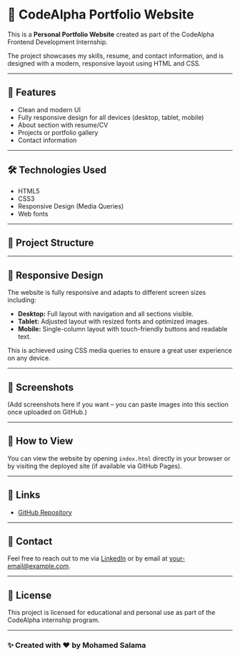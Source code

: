 # 📁 CodeAlpha Portfolio Website

This is a **Personal Portfolio Website** created as part of the CodeAlpha Frontend Development Internship.

The project showcases my skills, resume, and contact information, and is designed with a modern, responsive layout using HTML and CSS.

---

## 🚀 Features

- Clean and modern UI
- Fully responsive design for all devices (desktop, tablet, mobile)
- About section with resume/CV
- Projects or portfolio gallery
- Contact information

---

## 🛠️ Technologies Used

- HTML5
- CSS3
- Responsive Design (Media Queries)
- Web fonts

---

## 📂 Project Structure


---

## 📱 Responsive Design

The website is fully responsive and adapts to different screen sizes including:

- **Desktop:** Full layout with navigation and all sections visible.
- **Tablet:** Adjusted layout with resized fonts and optimized images.
- **Mobile:** Single-column layout with touch-friendly buttons and readable text.

This is achieved using CSS media queries to ensure a great user experience on any device.

---

## 🎨 Screenshots

(Add screenshots here if you want – you can paste images into this section once uploaded on GitHub.)

---

## 📌 How to View

You can view the website by opening `index.html` directly in your browser or by visiting the deployed site (if available via GitHub Pages).

---

## 🔗 Links

- [GitHub Repository](https://github.com/MohamedSalama26/CodeAlpha_Portfolio_Website)

---

## 📧 Contact

Feel free to reach out to me via [LinkedIn](https://www.linkedin.com/) or by email at your-email@example.com.

---

## 📝 License

This project is licensed for educational and personal use as part of the CodeAlpha internship program.

---

### ✨ Created with ❤️ by Mohamed Salama
